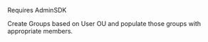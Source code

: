 Requires AdminSDK

Create Groups based on User OU and populate those groups with appropriate members.
